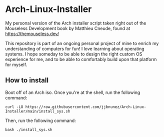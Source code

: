 # Arch-Linux-Installer

My personal version of the Arch installer script taken right out of the Mouseless Development book by Matthieu Cneude, found at https://themouseless.dev/

This repository is part of an ongoing personal project of mine to enrich my understanding of computers for fun! I love learning about operating systems. I hope someday to be able to design the right custom OS experience for me, and to be able to comfortably build upon that platform for myself.

## How to install
Boot off of an Arch iso. Once you're at the shell, run the following command:

`curl -LO https://raw.githubusercontent.com/jjbnunez/Arch-Linux-Installer/main/install_sys.sh`

Then, run the following command:

`bash ./install_sys.sh`
